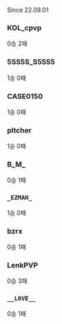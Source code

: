 Since 22.09.01

### KOL_cpvp
0승 2패
### 5SS5S_S55S5
1승 0패
### CASE0150
1승 0패
### pltcher
1승 0패
### B_M_
0승 1패
### `_EZMAN_`
1승 0패
### bzrx
0승 1패
### LenkPVP
0승 3패
### `__L0VE__`
0승 1패